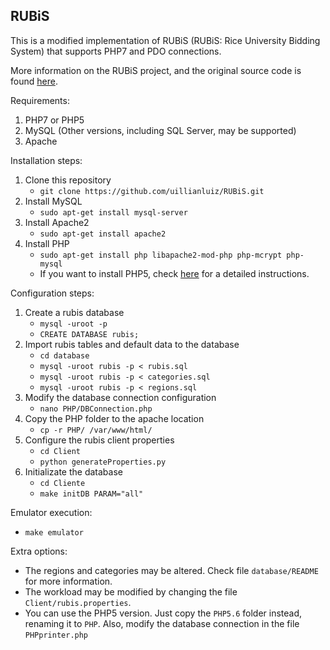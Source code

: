 ## RUBiS

This is a modified implementation of RUBiS (RUBiS: Rice University Bidding System) that supports PHP7 and PDO connections.

More information on the RUBiS project, and the original source code is found [here](http://rubis.ow2.org/).


Requirements:

1. PHP7 or PHP5
2. MySQL (Other versions, including SQL Server, may be supported)
3. Apache

Installation steps:

1. Clone this repository
    * `git clone https://github.com/uillianluiz/RUBiS.git`
2. Install MySQL
    * `sudo apt-get install mysql-server`
3. Install Apache2
    * `sudo apt-get install apache2`
3. Install PHP
    * `sudo apt-get install php libapache2-mod-php php-mcrypt php-mysql`
    * If you want to install PHP5, check [here](https://askubuntu.com/questions/761713/how-can-i-downgrade-from-php-7-to-php-5-6-on-ubuntu-16-04/762161#762161) for a detailed instructions.

Configuration steps:

1. Create a rubis database
    * `mysql -uroot -p`
    * `CREATE DATABASE rubis;`
2. Import rubis tables and default data to the database
    * `cd database`
    * `mysql -uroot rubis -p < rubis.sql`
    * `mysql -uroot rubis -p < categories.sql`
    * `mysql -uroot rubis -p < regions.sql`
4. Modify the database connection configuration
    * `nano PHP/DBConnection.php`
5. Copy the PHP folder to the apache location
    * `cp -r PHP/ /var/www/html/`
6. Configure the rubis client properties
    * `cd Client`
    * `python generateProperties.py`
7. Initializate the database
    * `cd Cliente`
    * `make initDB PARAM="all"`

Emulator execution:

* `make emulator`

Extra options:

* The regions and categories may be altered. Check file `database/README` for more information.
* The workload may be modified by changing the file `Client/rubis.properties`.
* You can use the PHP5 version. Just copy the `PHP5.6` folder instead, renaming it to `PHP`. Also, modify the database connection in the file `PHPprinter.php`
